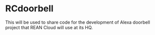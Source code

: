 # RCdoorbell
This will be used to share code for the development of Alexa doorbell project that REAN Cloud will use at its HQ.
